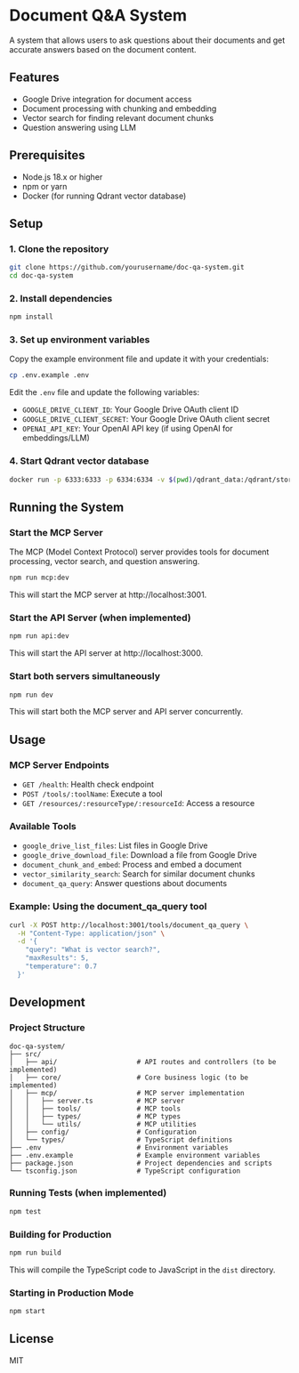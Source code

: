 # Document Q&A System

A system that allows users to ask questions about their documents and get accurate answers based on the document content.

## Features

- Google Drive integration for document access
- Document processing with chunking and embedding
- Vector search for finding relevant document chunks
- Question answering using LLM

## Prerequisites

- Node.js 18.x or higher
- npm or yarn
- Docker (for running Qdrant vector database)

## Setup

### 1. Clone the repository

```bash
git clone https://github.com/yourusername/doc-qa-system.git
cd doc-qa-system
```

### 2. Install dependencies

```bash
npm install
```

### 3. Set up environment variables

Copy the example environment file and update it with your credentials:

```bash
cp .env.example .env
```

Edit the `.env` file and update the following variables:

- `GOOGLE_DRIVE_CLIENT_ID`: Your Google Drive OAuth client ID
- `GOOGLE_DRIVE_CLIENT_SECRET`: Your Google Drive OAuth client secret
- `OPENAI_API_KEY`: Your OpenAI API key (if using OpenAI for embeddings/LLM)

### 4. Start Qdrant vector database

```bash
docker run -p 6333:6333 -p 6334:6334 -v $(pwd)/qdrant_data:/qdrant/storage qdrant/qdrant
```

## Running the System

### Start the MCP Server

The MCP (Model Context Protocol) server provides tools for document processing, vector search, and question answering.

```bash
npm run mcp:dev
```

This will start the MCP server at http://localhost:3001.

### Start the API Server (when implemented)

```bash
npm run api:dev
```

This will start the API server at http://localhost:3000.

### Start both servers simultaneously

```bash
npm run dev
```

This will start both the MCP server and API server concurrently.

## Usage

### MCP Server Endpoints

- `GET /health`: Health check endpoint
- `POST /tools/:toolName`: Execute a tool
- `GET /resources/:resourceType/:resourceId`: Access a resource

### Available Tools

- `google_drive_list_files`: List files in Google Drive
- `google_drive_download_file`: Download a file from Google Drive
- `document_chunk_and_embed`: Process and embed a document
- `vector_similarity_search`: Search for similar document chunks
- `document_qa_query`: Answer questions about documents

### Example: Using the document_qa_query tool

```bash
curl -X POST http://localhost:3001/tools/document_qa_query \
  -H "Content-Type: application/json" \
  -d '{
    "query": "What is vector search?",
    "maxResults": 5,
    "temperature": 0.7
  }'
```

## Development

### Project Structure

```
doc-qa-system/
├── src/
│   ├── api/                    # API routes and controllers (to be implemented)
│   ├── core/                   # Core business logic (to be implemented)
│   ├── mcp/                    # MCP server implementation
│   │   ├── server.ts           # MCP server
│   │   ├── tools/              # MCP tools
│   │   ├── types/              # MCP types
│   │   └── utils/              # MCP utilities
│   ├── config/                 # Configuration
│   └── types/                  # TypeScript definitions
├── .env                        # Environment variables
├── .env.example                # Example environment variables
├── package.json                # Project dependencies and scripts
└── tsconfig.json               # TypeScript configuration
```

### Running Tests (when implemented)

```bash
npm test
```

### Building for Production

```bash
npm run build
```

This will compile the TypeScript code to JavaScript in the `dist` directory.

### Starting in Production Mode

```bash
npm start
```

## License

MIT
